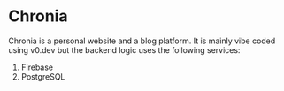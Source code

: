 # Chronia

Chronia is a personal website and a blog platform. It is mainly vibe coded using v0.dev
but the backend logic uses the following services:

1. Firebase
2. PostgreSQL
